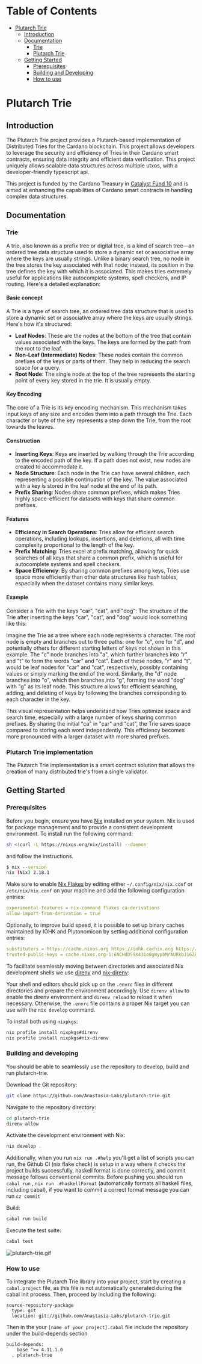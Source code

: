 <!-- markdown-toc start - Don't edit this section. Run M-x markdown-toc-refresh-toc -->

# Table of Contents

- [Plutarch Trie](#plutarch-trie)
  - [Introduction](#introduction)
  - [Documentation](#documentation)
    - [Trie](#trie)
    - [Plutarch Trie](#plutarch-trie-implementation)
  - [Getting Started](#getting-started)
    - [Prerequisites](#prerequisites)
    - [Building and Developing](#building-and-developing)
    - [How to use](#how-to-use)

<!-- markdown-toc end -->

# Plutarch Trie

## Introduction

The Plutarch Trie project provides a Plutarch-based implementation of Distributed Tries for the Cardano blockchain. This project allows developers to leverage the security and efficiency of Tries in their Cardano smart contracts, ensuring data integrity and efficient data verification. This project uniquely allows scalable data structures across multiple utxos, with a developer-friendly typescript api.

This project is funded by the Cardano Treasury in [Catalyst Fund 10](https://projectcatalyst.io/funds/10/f10-osde-open-source-dev-ecosystem/anastasia-labs-the-trifecta-of-data-structures-tries-tries-and-linked-lists-for-cutting-edge-contracts) and is aimed at enhancing the capabilities of Cardano smart contracts in handling complex data structures.

## Documentation

### Trie

A trie, also known as a prefix tree or digital tree, is a kind of search tree—an ordered tree data structure used to store a dynamic set or associative array where the keys are usually strings. Unlike a binary search tree, no node in the tree stores the key associated with that node; instead, its position in the tree defines the key with which it is associated. This makes tries extremely useful for applications like autocomplete systems, spell checkers, and IP routing. Here's a detailed explanation:

#### Basic concept

A Trie is a type of search tree, an ordered tree data structure that is used to store a dynamic set or associative array where the keys are usually strings. Here's how it's structured:

- **Leaf Nodes**: These are the nodes at the bottom of the tree that contain values associated with the keys. The keys are formed by the path from the root to the leaf.
- **Non-Leaf (Intermediate) Nodes**: These nodes contain the common prefixes of the keys or parts of them. They help in reducing the search space for a query.
- **Root Node**: The single node at the top of the tree represents the starting point of every key stored in the trie. It is usually empty.

#### Key Encoding

The core of a Trie is its key encoding mechanism. This mechanism takes input keys of any size and encodes them into a path through the Trie. Each character or byte of the key represents a step down the Trie, from the root towards the leaves.

#### Construction

- **Inserting Keys**: Keys are inserted by walking through the Trie according to the encoded path of the key. If a path does not exist, new nodes are created to accommodate it.
- **Node Structure**: Each node in the Trie can have several children, each representing a possible continuation of the key. The value associated with a key is stored in the leaf node at the end of its path.
- **Prefix Sharing**: Nodes share common prefixes, which makes Tries highly space-efficient for datasets with keys that share common prefixes.

#### Features

- **Efficiency in Search Operations**: Tries allow for efficient search operations, including lookups, insertions, and deletions, all with time complexity proportional to the length of the key.
- **Prefix Matching**: Tries excel at prefix matching, allowing for quick searches of all keys that share a common prefix, which is useful for autocomplete systems and spell checkers.
- **Space Efficiency**: By sharing common prefixes among keys, Tries use space more efficiently than other data structures like hash tables, especially when the dataset contains many similar keys.

#### Example

Consider a Trie with the keys "car", "cat", and "dog":
The structure of the Trie after inserting the keys "car", "cat", and "dog" would look something like this:

Imagine the Trie as a tree where each node represents a character. The root node is empty and branches out to three paths: one for "c", one for "d", and potentially others for different starting letters of keys not shown in this example. The "c" node branches into "a", which further branches into "r" and "t" to form the words "car" and "cat". Each of these nodes, "r" and "t", would be leaf nodes for "car" and "cat", respectively, possibly containing values or simply marking the end of the word. Similarly, the "d" node branches into "o", which then branches into "g", forming the word "dog" with "g" as its leaf node. This structure allows for efficient searching, adding, and deleting of keys by following the branches corresponding to each character in the key.

This visual representation helps understand how Tries optimize space and search time, especially with a large number of keys sharing common prefixes. By sharing the initial "ca" in "car" and "cat", the Trie saves space compared to storing each word independently. This efficiency becomes more pronounced with a larger dataset with more shared prefixes.

### Plutarch Trie implementation

The Plutarch Trie implementation is a smart contract solution that allows the creation of many distributed trie's from a single validator.

## Getting Started

### Prerequisites

Before you begin, ensure you have [Nix](https://nixos.org/download.html) installed on your system. Nix is used for package management and to provide a consistent development environment.
To install run the following command:

```sh
sh <(curl -L https://nixos.org/nix/install) --daemon
```

and follow the instructions.

```sh
$ nix --version
nix (Nix) 2.18.1
```

Make sure to enable [Nix Flakes](https://nixos.wiki/wiki/Flakes#Enable_flakes) by editing either `~/.config/nix/nix.conf` or `/etc/nix/nix.conf` on
your machine and add the following configuration entries:

```yaml
experimental-features = nix-command flakes ca-derivations
allow-import-from-derivation = true
```

Optionally, to improve build speed, it is possible to set up binary caches
maintained by IOHK and Plutonomicon by setting additional configuration entries:

```yaml
substituters = https://cache.nixos.org https://iohk.cachix.org https://cache.iog.io
trusted-public-keys = cache.nixos.org-1:6NCHdD59X431o0gWypbMrAURkbJ16ZPMQFGspcDShjY= hydra.iohk.io:f/Ea+s+dFdN+3Y/G+FDgSq+a5NEWhJGzdjvKNGv0/EQ= iohk.cachix.org-1:DpRUyj7h7V830dp/i6Nti+NEO2/nhblbov/8MW7Rqoo=
```

To facilitate seamlessly moving between directories and associated Nix development shells we use [direnv](https://direnv.net) and [nix-direnv](https://github.com/nix-community/nix-direnv):

Your shell and editors should pick up on the `.envrc` files in different directories and prepare the environment accordingly. Use `direnv allow` to enable the direnv environment and `direnv reload` to reload it when necessary. Otherwise, the `.envrc` file contains a proper Nix target you can use with the `nix develop` command.

To install both using `nixpkgs`:

```sh
nix profile install nixpkgs#direnv
nix profile install nixpkgs#nix-direnv
```

### Building and developing

You should be able to seamlessly use the repository to
develop, build and run plutarch-trie.

Download the Git repository:

```sh
git clone https://github.com/Anastasia-Labs/plutarch-trie.git
```

Navigate to the repository directory:

```sh
cd plutarch-trie
direnv allow
```

Activate the development environment with Nix:

```sh
nix develop .
```

Additionally, when you run `nix run .#help` you'll get a list of scripts you can run, the Github CI (nix flake check) is setup in a way where it checks the project builds successfully, haskell format is done correctly, and commit message follows conventional commits. Before pushing you should run `cabal run` , `nix run .#haskellFormat` (automatically formats all haskell files, including cabal), if you want to commit a correct format message you can run `cz commit`

Build:

```sh
cabal run build
```

Execute the test suite:

```sh
cabal test
```

![plutarch-trie.gif](/assets/images/plutarch-trie.gif)

### How to use

To integrate the Plutarch Trie library into your project, start by creating a `cabal.project` file, as this file is not automatically generated during the cabal init process. Then, proceed by including the following:

```filename="cabal.project"
source-repository-package
  type: git
  location: git://github.com/Anastasia-Labs/plutarch-trie.git
```

Then in the your `[name of your project].cabal` file include the repository under the build-depends section

```filename="[name of your project].cabal" {3}
build-depends:
    base ^>= 4.11.1.0
  , plutarch-trie
```

